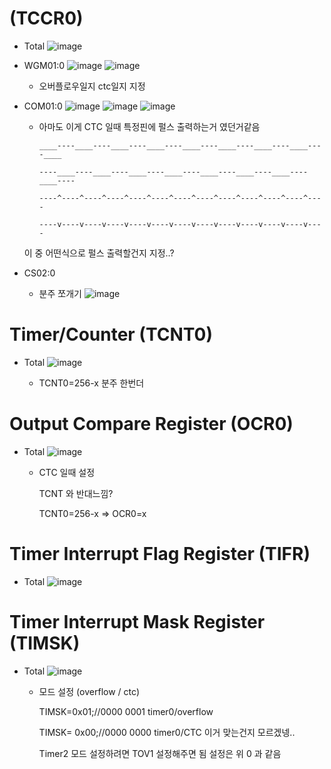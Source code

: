 # (TCCR0)
  - Total
    ![image](https://user-images.githubusercontent.com/106857769/198841027-b7f84efc-7e1a-4711-8551-0f72b57612b5.png)
  
  - WGM01:0
    ![image](https://user-images.githubusercontent.com/106857769/198841071-64327d9a-fcb7-4d67-a65a-958ca2e3eec6.png)
    ![image](https://user-images.githubusercontent.com/106857769/198841124-52b0d128-9b61-4972-906b-bff04131c3f6.png)
    - 오버플로우일지 ctc일지 지정
  
  - COM01:0
    ![image](https://user-images.githubusercontent.com/106857769/198841299-ac8fd375-7e29-4bc5-b39e-463d4ad26dab.png)
    ![image](https://user-images.githubusercontent.com/106857769/198841316-3c6bb682-f3d1-4e2e-b608-c96f47eea138.png)
    ![image](https://user-images.githubusercontent.com/106857769/198841339-8dd974fe-74fe-40fe-98a0-727caeb57cf4.png)
    - 아마도 이게 CTC 일때 특정핀에 펄스 출력하는거 였던거같음
    
      ~~~
      ____----____----____----____----____----____----____----____----____

      ----____----____----____----____----____----____----____----____----

      ----^----^----^----^----^----^----^----^----^----^----^----^----

      ----v----v----v----v----v----v----v----v----v----v----v----v----
      ~~~
    
    이 중 어떤식으로 펄스 출력할건지 지정..?
    
  - CS02:0
    - 분주 쪼개기
      ![image](https://user-images.githubusercontent.com/106857769/198841431-afaefc54-0d68-4e65-baf6-88b9c0f5bb9b.png)


# Timer/Counter (TCNT0)
  - Total
    ![image](https://user-images.githubusercontent.com/106857769/198841547-764cb50f-a112-4611-b013-80651ba145d7.png)
    
    - TCNT0=256-x
      분주 한번더



# Output Compare Register (OCR0)
  - Total
    ![image](https://user-images.githubusercontent.com/106857769/198841563-627688fa-b150-4d4b-9df9-79013c333901.png)
    - CTC 일때 설정
    
      TCNT 와 반대느낌?
      
      TCNT0=256-x => OCR0=x


#  Timer Interrupt Flag Register (TIFR)
  - Total
    ![image](https://user-images.githubusercontent.com/106857769/198841611-ce9e49f4-9bbc-4925-95f4-93ebcd8e4aa9.png)


# Timer Interrupt Mask Register (TIMSK)
  - Total
    ![image](https://user-images.githubusercontent.com/106857769/198841597-6619fa70-e88b-4f54-b374-fc6467cdb8b1.png)
    
     - 모드 설정 (overflow / ctc)
     
       TIMSK=0x01;//0000 0001 timer0/overflow	
       
       TIMSK= 0x00;//0000 0000 timer0/CTC 이거 맞는건지 모르겠넹..
       
       Timer2 모드 설정하려면 TOV1 설정해주면 됨 설정은 위 0 과 같음
       




